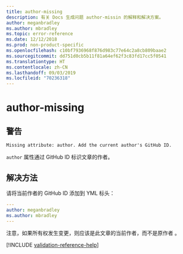 ```yaml
---
title: author-missing
description: 有关 Docs 生成问题 author-missin 的解释和解决方案。
author: meganbradley
ms.author: mbradley
ms.topic: error-reference
ms.date: 12/12/2018
ms.prod: non-product-specific
ms.openlocfilehash: c10bf7936968f876d983c77e64c2a8cb809baae2
ms.sourcegitcommit: dd751d0cb5b11f81a64ef62f3c83fd17cc5f0541
ms.translationtype: HT
ms.contentlocale: zh-CN
ms.lasthandoff: 09/03/2019
ms.locfileid: "70236318"
---
```

# <a name="author-missing"></a>author-missing

## <a name="warning"></a>警告

`Missing attribute: author. Add the current author's GitHub ID.`

`author` 属性通过 GitHub ID 标识文章的作者。 

## <a name="resolution"></a>解决方法

请将当前作者的 GitHub ID 添加到 YML 标头：

```yml
---
author: meganbradley
ms.author: mbradley
---
```

注意，如果所有权发生变更，则应该是此文章的当前作者，而不是原作者  。

<!--make sure to add this file to your includes folder and verify the path-->
[!INCLUDE [validation-reference-help](includes/validation-reference-help.md)]
